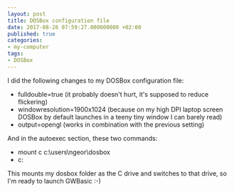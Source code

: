 ```yaml
---
layout: post
title: DOSBox configuration file
date: 2017-08-26 07:59:27.000000000 +02:00
published: true
categories:
- my-computer
tags:
- DOSBox
---
```


I did the following changes to my DOSBox configuration file:
<ul>
<li>fulldouble=true (it probably doesn't hurt, it's supposed to reduce flickering)</li>
<li>windowresolution=1900x1024 (because on my high DPI laptop screen DOSBox by default launches in a teeny tiny window I can barely read)</li>
<li>output=opengl (works in combination with the previous setting)</li>
</ul>

And in the autoexec section, these two commands:
<ul>
<li>mount c c:\users\ngeor\dosbox</li>
<li>c:</li>
</ul>

This mounts my dosbox folder as the C drive and switches to that drive, so I'm ready to launch GWBasic :-)

